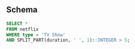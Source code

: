 ## Schema

```sql
SELECT * 
FROM netflix 
WHERE type = 'TV Show'
AND SPLIT_PART(duration, ' ', 1)::INTEGER > 5;
```